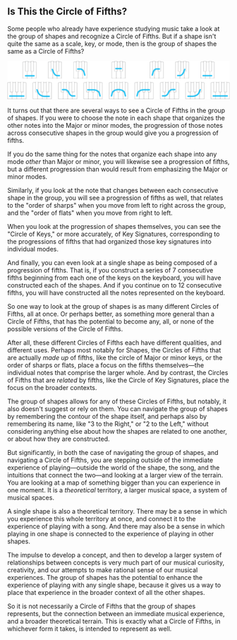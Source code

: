 ## Is This the Circle of Fifths?



Some people who already have experience studying music take a look at the group of shapes and recognize a Circle of Fifths. But if a shape isn't quite the same as a scale, key, or mode, then is the group of shapes the same as a Circle of Fifths?



![group of shapes](../media/group_of_shapes.png)



It turns out that there are several ways to see a Circle of Fifths in the group of shapes. If you were to choose the note in each shape that organizes the other notes into the Major or minor modes, the progression of those notes across consecutive shapes in the group would give you a progression of fifths. 

If you do the same thing for the notes that organize each shape into any mode *other* than Major or minor, you will likewise see a progression of fifths, but a different progression than would result from emphasizing the Major or minor modes.

Similarly, if you look at the note that changes between each consecutive shape in the group, you will see a progression of fifths as well, that relates to the "order of sharps" when you move from left to right across the group, and the "order of flats" when you move from right to left.

When you look at the progression of shapes themselves, you can see the "Circle of Keys," or more accurately, of Key Signatures, corresponding to the progressions of fifths that had organized those key signatures into individual modes.

And finally, you can even look at a single shape as being composed of a progression of fifths. That is, if you construct a series of 7 consecutive fifths beginning from each one of the keys on the keyboard, you will have constructed each of the shapes. And if you continue on to 12 consecutive fifths, you will have constructed all the notes represented on the keyboard.

So one way to look at the group of shapes is as many different Circles of Fifths, all at once. Or perhaps better, as something more general than a Circle of Fifths, that has the potential to become any, all, or none of the possible versions of the Circle of Fifths.

After all, these different Circles of Fifths each have different qualities, and different uses. Perhaps most notably for Shapes, the Circles of Fifths that are actually *made up* of fifths, like the circle of Major or minor keys, or the order of sharps or flats, place a focus on the fifths themselves&mdash;the individual notes that comprise the larger whole. And by contrast, the Circles of Fifths that are *related* by fifths, like the Circle of Key Signatures, place the focus on the broader contexts.

The group of shapes allows for any of these Circles of Fifths, but notably, it also doesn't suggest or rely on them. You can navigate the group of shapes by remembering the contour of the shape itself, and perhaps also by remembering its name, like "3 to the Right," or "2 to the Left," without considering anything else about how the shapes are related to one another, or about how they are constructed.

But significantly, in both the case of navigating the group of shapes, and navigating a Circle of Fifths, you are stepping outside of the immediate experience of playing&mdash;outside the world of the shape, the song, and the intuitions that connect the two&mdash;and looking at a larger view of the terrain. You are looking at a map of something bigger than you can experience in one moment. It is a *theoretical* territory, a larger musical space, a system of musical spaces.

A single shape is also a theoretical territory. There may be a sense in which you experience this whole territory at once, and connect it to the experience of playing with a song. And there may also be a sense in which playing in one shape is connected to the experience of playing in other shapes.

The impulse to develop a concept, and then to develop a larger system of relationships between concepts is very much part of our musical curiosity, creativity, and our attempts to make rational sense of our musical experiences. The group of shapes has the potential to enhance the experience of playing with any single shape, because it gives us a way to place that experience in the broader context of all the other shapes.

So it is not necessarily a Circle of Fifths that the group of shapes represents, but the connection between an immediate musical experience, and a broader theoretical terrain. This is exactly what a Circle of Fifths, in whichever form it takes, is intended to represent as well.
